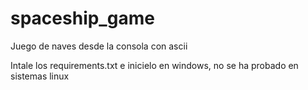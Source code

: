 # spaceship_game
Juego de naves desde la consola con ascii

Intale los requirements.txt e inicielo en windows, no se ha probado en sistemas
linux